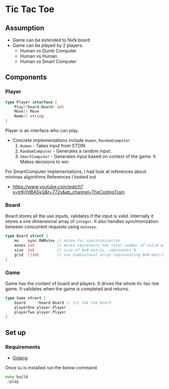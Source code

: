 # Tic Tac Toe

## Assumption

- Game can be extended to NxN board
- Game can be played by 2 players:
    - Human vs Dumb Computer
    - Human vs Human
    - Human vs Smart Computer


## Components

### Player

```go
type Player interface {
	Play(*board.Board) int
	Move() Move
	Name() string
}
```

Player is an interface who can play.

- Concrete implementations include `Human`, `RandomComputer`
    1. `Human` - Takes input from STDIN
    2. `RandomComputer` - Generates a random input.
    3. `SmartComputer` - Generates input based on context of the game. It Makes decisions to win

For SmartComputer implementations, I had look at references about minimax algorithms
References I looked out

 - https://www.youtube.com/watch?v=trKjYdBASyQ&t=772s&ab_channel=TheCodingTrain

### Board

Board stores all the use inputs, validates if the input is valid.
Internally it stores a one dimensional array of `integer`.
It also handles synchronization between concurrent requests using `mutexes`.

```go
type Board struct {
	mu    sync.RWMutex // mutex for synchronization
	moves int          // moves represents the total number of valid moves made on board
	size  int          // size of NxN matrix, represents N
	grid  []int        // one dimensional array representing NxN matrix
}
```

### Game

Game has the context of board and players. It drives the whole tic-tac-toe game.
It validates when the game is completed and returns.

```go
type Game struct {
	board     *board.Board // tic tak toe board
	playerOne player.Player
	playerTwo player.Player
}
```

## Set up

### Requirements

- [Golang](https://golang.org/dl/)

Once `Go` is installed run the below command

```go
make build
./play
```
